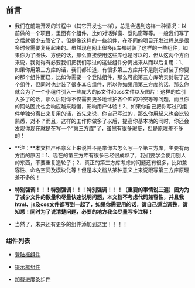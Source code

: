 ## 前言

* 我们在前端开发的过程中（其它开发也一样），总是会遇到这样一种情况：以前做的一个项目，里面有个组件，比如对话弹窗、登陆窗等等。一般我们写了之后就很少去管它了，但是像这样的一些组件，在不同的项目开发过程总是很多时候需要复用起来的。虽然现在网上很多js库都封装了这样的一些组件，如果你为了图快、方便的话，那么直接使用这些库也是可以的，但从这两个方面来说，我觉得有必要我们把我们写过的这些组件分离出来从而以后复用：1、如果你用第三方库的话，我们都知道，有很多第三方库并不是刚好封装了你要的那个组件而已，比如你需要一个登陆组件，那么可能第三方库确实封装了这个组件，但同时也封装了很多其它组件，所以你如果用第三方库的话，那么你就会为了一个小组件引入一些庞大的js文件和css文件以及图片！这样的库引入多了的话，那么后期你不仅需要更多地维护各个库的冲突等等问题，而且你的网站因此也会响应越来越慢，影响用户体验！2、如果你自己把你写过的组件单独分离出来复用的话，首先来说，你自己写过的，那么你用起来也会比较熟悉，对不？而且，这样的工作你做多了以后，提高你基本功的同时，你还会发现你现在就是在写一个“第三方库”了，虽然有很多瑕疵，但是原理差不多的！

* **注：**本文档严格意义上来说并不是带你去怎么写一个第三方库，主要有两方面的原因：1、现在的第三方库有很多已经很成熟了，我们要学会使用别人的东西，不要重复造轮子；2、真正的第三方库考虑的问题还有很多，比如兼容性、命名空间及模块化等！但是本文档从某种意义上来说跟写第三方库原理差不多的！

* **特别强调！！！特别强调！！！特别强调！！！（重要的事情说三遍）因为为了减少文件的数量和尽量快速说明问题，本文档不考虑代码兼容性，并且我html、js及css文件都写到一起了，如果你需要用的话，请自己适当调整，请知悉！同时为了说清楚问题，必要的地方我会尽量写多注释！**

* 当然了，未来还有更多的组件添加到这里！！！！

### 组件列表


* [登陆框组件](https://github.com/woai30231/common-component/tree/master/1)

* [提示框组件](https://github.com/woai30231/common-component/tree/master/2)

* [加载进度条组件](https://github.com/woai30231/common-component/tree/master/3)
